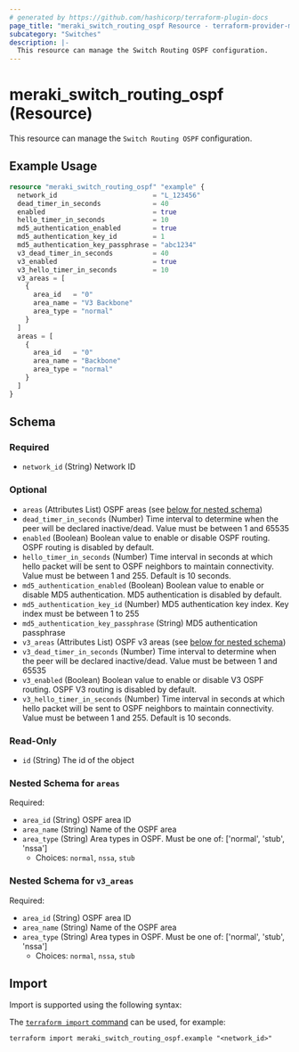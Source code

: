 ```yaml
---
# generated by https://github.com/hashicorp/terraform-plugin-docs
page_title: "meraki_switch_routing_ospf Resource - terraform-provider-meraki"
subcategory: "Switches"
description: |-
  This resource can manage the Switch Routing OSPF configuration.
---
```


# meraki_switch_routing_ospf (Resource)

This resource can manage the `Switch Routing OSPF` configuration.

## Example Usage

```terraform
resource "meraki_switch_routing_ospf" "example" {
  network_id                        = "L_123456"
  dead_timer_in_seconds             = 40
  enabled                           = true
  hello_timer_in_seconds            = 10
  md5_authentication_enabled        = true
  md5_authentication_key_id         = 1
  md5_authentication_key_passphrase = "abc1234"
  v3_dead_timer_in_seconds          = 40
  v3_enabled                        = true
  v3_hello_timer_in_seconds         = 10
  v3_areas = [
    {
      area_id   = "0"
      area_name = "V3 Backbone"
      area_type = "normal"
    }
  ]
  areas = [
    {
      area_id   = "0"
      area_name = "Backbone"
      area_type = "normal"
    }
  ]
}
```

<!-- schema generated by tfplugindocs -->
## Schema

### Required

- `network_id` (String) Network ID

### Optional

- `areas` (Attributes List) OSPF areas (see [below for nested schema](#nestedatt--areas))
- `dead_timer_in_seconds` (Number) Time interval to determine when the peer will be declared inactive/dead. Value must be between 1 and 65535
- `enabled` (Boolean) Boolean value to enable or disable OSPF routing. OSPF routing is disabled by default.
- `hello_timer_in_seconds` (Number) Time interval in seconds at which hello packet will be sent to OSPF neighbors to maintain connectivity. Value must be between 1 and 255. Default is 10 seconds.
- `md5_authentication_enabled` (Boolean) Boolean value to enable or disable MD5 authentication. MD5 authentication is disabled by default.
- `md5_authentication_key_id` (Number) MD5 authentication key index. Key index must be between 1 to 255
- `md5_authentication_key_passphrase` (String) MD5 authentication passphrase
- `v3_areas` (Attributes List) OSPF v3 areas (see [below for nested schema](#nestedatt--v3_areas))
- `v3_dead_timer_in_seconds` (Number) Time interval to determine when the peer will be declared inactive/dead. Value must be between 1 and 65535
- `v3_enabled` (Boolean) Boolean value to enable or disable V3 OSPF routing. OSPF V3 routing is disabled by default.
- `v3_hello_timer_in_seconds` (Number) Time interval in seconds at which hello packet will be sent to OSPF neighbors to maintain connectivity. Value must be between 1 and 255. Default is 10 seconds.

### Read-Only

- `id` (String) The id of the object

<a id="nestedatt--areas"></a>
### Nested Schema for `areas`

Required:

- `area_id` (String) OSPF area ID
- `area_name` (String) Name of the OSPF area
- `area_type` (String) Area types in OSPF. Must be one of: ['normal', 'stub', 'nssa']
  - Choices: `normal`, `nssa`, `stub`


<a id="nestedatt--v3_areas"></a>
### Nested Schema for `v3_areas`

Required:

- `area_id` (String) OSPF area ID
- `area_name` (String) Name of the OSPF area
- `area_type` (String) Area types in OSPF. Must be one of: ['normal', 'stub', 'nssa']
  - Choices: `normal`, `nssa`, `stub`

## Import

Import is supported using the following syntax:

The [`terraform import` command](https://developer.hashicorp.com/terraform/cli/commands/import) can be used, for example:

```shell
terraform import meraki_switch_routing_ospf.example "<network_id>"
```
